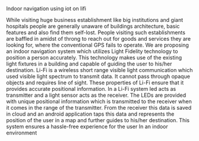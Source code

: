 Indoor navigation using iot on lifi

While visiting huge business establishment like big institutions and giant hospitals 
people are generally unaware of buildings architecture, basic features and also find them 
self-lost. People visiting such establishments are baffled in amidst of throng to reach out 
for goods and services they are looking for, where the conventional GPS fails to operate. 
We are proposing an indoor navigation system which utilizes Light Fidelity technology 
to position a person accurately. This technology makes use of the existing light fixtures 
in a building and capable of guiding the user to his/her destination. Li-Fi is a wireless 
short range visible light communication which used visible light spectrum to transmit 
data. It cannot pass through opaque objects and requires line of sight. These properties 
of Li-Fi ensure that it provides accurate positional information. In a Li-Fi system led 
acts as transmitter and a light sensor acts as the receiver. The LEDs are provided with 
unique positional information which is transmitted to the receiver when it comes in the 
range of the transmitter. From the receiver this data is saved in cloud and an android 
application taps this data and represents the position of the user in a map and further 
guides to his/her destination. This system ensures a hassle-free experience for the user 
In an indoor environment
